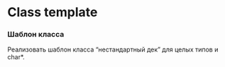 ﻿
# Class template
### **Шаблон класса**
Реализовать шаблон класса “нестандартный дек” для целых типов и char*.
